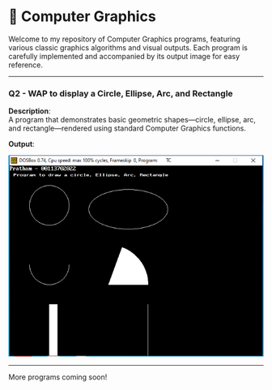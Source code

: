 # 🎨 Computer Graphics

Welcome to my repository of Computer Graphics programs, featuring various classic graphics algorithms and visual outputs. Each program is carefully implemented and accompanied by its output image for easy reference.

---

### Q2 - WAP to display a Circle, Ellipse, Arc, and Rectangle

**Description**:  
A program that demonstrates basic geometric shapes—circle, ellipse, arc, and rectangle—rendered using standard Computer Graphics functions.

**Output**:

![Output - Q2](02Gprog.png)

---

More programs coming soon!
